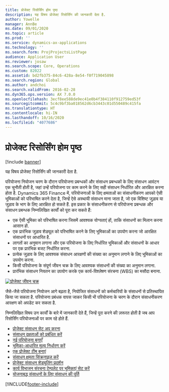```yaml
---
title: प्रोजेक्ट रिसोर्सिंग होम पृष्ठ
description: यह विषय प्रोजेक्ट रिसोर्सिंग की जानकारी देता है.
author: Yowelle
manager: AnnBe
ms.date: 09/01/2020
ms.topic: article
ms.prod: ''
ms.service: dynamics-ax-applications
ms.technology: ''
ms.search.form: ProjProjectsListPage
audience: Application User
ms.reviewer: josaw
ms.search.scope: Core, Operations
ms.custom: 82022
ms.assetid: bd2fb375-84c6-428a-8e54-f0f719045898
ms.search.region: Global
ms.author: andchoi
ms.search.validFrom: 2016-02-28
ms.dyn365.ops.version: AX 7.0.0
ms.openlocfilehash: 3ecf8ee588de9ec41e0b4f384110f912759ed53f
ms.sourcegitcommit: 5c4c9bf3ba018562d6cb3443c01d550489c415fa
ms.translationtype: HT
ms.contentlocale: hi-IN
ms.lasthandoff: 10/16/2020
ms.locfileid: "4077686"
---
```

# <a name="project-resourcing-home-page"></a>प्रोजेक्ट रिसोर्सिंग होम पृष्ठ

[!include [banner](../includes/banner.md)]

यह विषय प्रोजेक्ट रिसोर्सिंग की जानकारी देता है.

परियोजना नियोजन चरण के दौरान परियोजना प्रबन्धकों और संसाधन प्रबन्धकों के लिए संसाधन आवंटन एक चुनौती होती है, जहां उन्हें परियोजना पर काम करने के लिए सही संसाधन निर्धारित और आरक्षित करना होता है. Dynamics 365 Finance में, परियोजनाओं के लिए क्षमताओं का संसाधनीकरण आपको ऐसी भूमिकाओं को परिभाषित करने देता है, जिन्हें ऐसे अस्थायी संसाधन माना जाता है, जो एक विशिष्ट जुड़ाव या जुड़ाव के भाग के लिए आरक्षित हो सकते हैं. इस प्रकार के संसाधनीकरण से परियोजना प्रबन्धक और संसाधन प्रबन्धक निम्नलिखित कार्यों को पूरा कर सकते हैं:

- एक ऐसी भूमिका को परिभाषित करना जिसमें आवश्यक योग्यताएं हों, ताकि संसाधनों का मिलान करना आसान हो.
- एक प्रारंभिक जुड़ाव शेड्यूल को परिभाषित करने के लिए भूमिकाओं का उपयोग करना जो आरक्षित संसाधनों पर आधारित है.
- लागतों का अनुमान लगाना और एक परियोजना के लिए निर्धारित भूमिकाओं और संसाधनों के आधार पर एक प्रारंभिक बजट निर्धारित करना.
- प्रत्येक जुड़ाव के लिए आवश्यक संसाधन आरक्षणों की संख्या का अनुमान लगाने के लिए भूमिकाओं का उपयोग करना.
- किसी परियोजना के संपूर्ण जीवन चक्र के लिए आवश्यक संसाधनों की संख्या का अनुमान लगाना.
- प्रारंभिक संसाधन नियतन का उपयोग करके एक कार्य-विश्लेषण संरचना (WBS) का मसौदा बनाना.

[![प्रोजेक्ट जीवन चक्र](./media/projectresourcing02-1024x812.jpg)](./media/projectresourcing02.jpg)

जैसे-जैसे परियोजना नियोजन आगे बढ़ता है, नियोजित संसाधनों को कर्मचारियों के संसाधनों से प्रतिस्थापित किया जा सकता है. परियोजना प्रबंधक वापस जाकर किसी भी परियोजना के चरण के दौरान संसाधनीकरण आरक्षण को अपडेट कर सकता है.

निम्नलिखित विषय उन कार्यों के बारे में जानकारी देते हैं, जिन्हें पूरा करने की ज़रूरत होती है जब आप रिसोर्सिंग परियोजनाओं पर काम रहे होते हैं.

- [प्रोजेक्ट संसाधन सेट अप करना](set-up-project-resources.md)
- [संसाधन दक्षताओं को प्रबंधित करें](manage-resource-competencies.md)
- [नई परियोजना बनाएँ](create-new-project.md)
- [भूमिका-आधारित मूल्य निर्धारण करें](set-up-role-based-pricing.md)
- [एक प्रोजेक्ट टीम बनाएं](create-project-team.md)
- [संसाधन क्षमता सिंक्रनाइज़ करें](synchronize-resource-capacity.md)
- [प्रोजेक्ट संसाधन शेड्यूलिंग प्रदर्शन](project-scheduling-performance.md)
- [कार्य विभाजन संरचना टेम्पलेट पर भूमिकाएं सेट करें](set-up-roles-wbs-template.md)
- [योजनाबद्ध संसाधनों के लिए संसाधन की पूर्ति](resource-fulfillment-planned-resources.md)


[!INCLUDE[footer-include](../includes/footer-banner.md)]